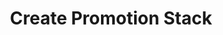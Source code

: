 ---
title: Create Promotion Stack
type: endpoint
category: 639ba2628407100061f5faac
slug: create-promotion-stack
parentDoc: 639ba2658407100061f5fab0
hidden: false
order: 11
---